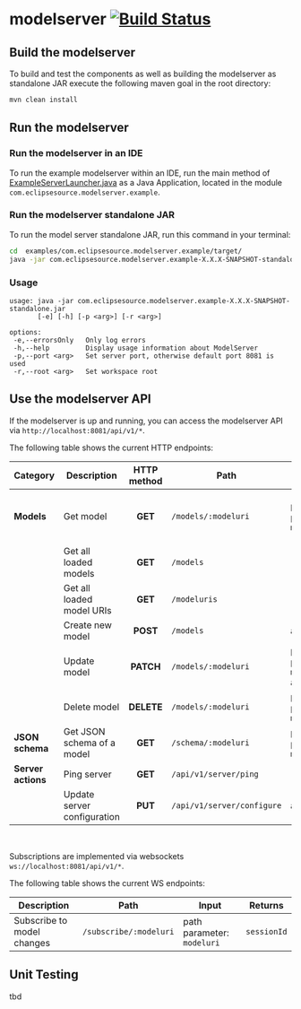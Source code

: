 # modelserver [![Build Status](https://travis-ci.org/eclipsesource/modelserver.svg?branch=master)](https://travis-ci.org/eclipsesource/modelserver)
## Build the modelserver
To build and test the components as well as building the modelserver as standalone JAR execute the following maven goal in the root directory:
```bash
mvn clean install
```


## Run the modelserver
### Run the modelserver in an IDE
To run the example modelserver within an IDE, run the main method of [ExampleServerLauncher.java](https://github.com/eclipsesource/modelserver/blob/master/examples/com.eclipsesource.modelserver.example/src/main/java/com/eclipsesource/modelserver/example/ExampleServerLauncher.java) as a Java Application, located in the module `com.eclipsesource.modelserver.example`.


### Run the modelserver standalone JAR
To run the model server standalone JAR, run this command in your terminal:
```bash
cd  examples/com.eclipsesource.modelserver.example/target/
java -jar com.eclipsesource.modelserver.example-X.X.X-SNAPSHOT-standalone.jar
```

### Usage
```
usage: java -jar com.eclipsesource.modelserver.example-X.X.X-SNAPSHOT-standalone.jar
       [-e] [-h] [-p <arg>] [-r <arg>]

options:
 -e,--errorsOnly   Only log errors
 -h,--help         Display usage information about ModelServer
 -p,--port <arg>   Set server port, otherwise default port 8081 is used
 -r,--root <arg>   Set workspace root
```

## Use the modelserver API
If the modelserver is up and running, you can access the modelserver API via `http://localhost:8081/api/v1/*`.

The following table shows the current HTTP endpoints: 

|Category|Description|HTTP method|Path|Input|Examples
|-|-|:-:|-|-|-
|__Models__|Get model|__GET__|`/models/:modeluri`|path parameter: `modeluri`| <ul><li>`/api/v1/models/Coffee.ecore`</li><li>`/api/v1/models/SuperBrewer3000.coffee`</li><li>`/api/v1/models/SuperBrewer3000.json`</li></ul>
| |Get all loaded models|__GET__|`/models`| -
| |Get all loaded model URIs|__GET__|`/modeluris`| -
| |Create new model|__POST__|`/models`|application/json
| |Update model|__PATCH__|`/models/:modeluri`|path parameter: `modeluri` <br> application/json
| |Delete model|__DELETE__|`/models/:modeluri`|path parameter: `modeluri`
|__JSON schema__ |Get JSON schema of a model|__GET__|`/schema/:modeluri`|path parameter: `modeluri`
|__Server actions__|Ping server|__GET__|`/api/v1/server/ping`| -
| |Update server configuration|__PUT__|`/api/v1/server/configure`|application/json

<br>

Subscriptions are implemented via websockets `ws://localhost:8081/api/v1/*`.

The following table shows the current WS endpoints: 

|Description|Path|Input|Returns
|-|-|-|-
|Subscribe to model changes|`/subscribe/:modeluri`|path parameter: `modeluri`|`sessionId`

## Unit Testing

tbd
